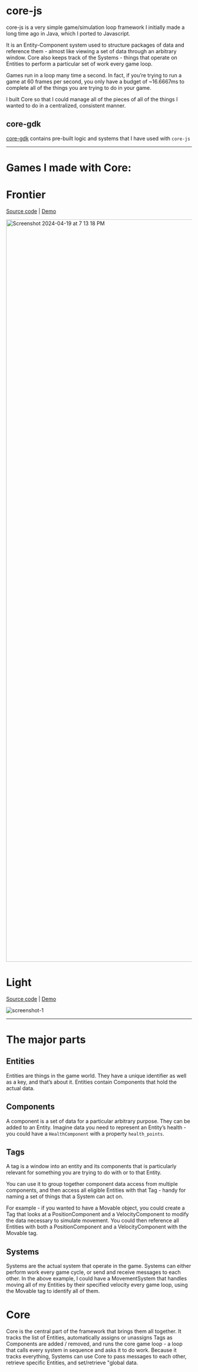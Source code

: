 # core-js
core-js is a very simple game/simulation loop framework I initially made a long time ago in Java, which I ported to Javascript. 

It is an Entity-Component system used to structure packages of data and reference them - almost like viewing a set of data through an arbitrary window. Core also keeps track of the Systems - things that operate on Entities to perform a particular set of work every game loop.

Games run in a loop many time a second. In fact, if you’re trying to run a game at 60 frames per second, you only have a budget of ~16.6667ms to complete all of the things you are trying to do in your game. 

I built Core so that I could manage all of the pieces of all of the things I wanted to do in a centralized, consistent manner.

## core-gdk
[core-gdk](https://github.com/jgefroh/core-gdk) contains pre-built logic and systems that I have used with `core-js`

---

# Games I made with Core:

# Frontier
[Source code](https://github.com/JGefroh/core-frontier) | [Demo](http://frontier.jgefroh.com/)

<img width="2010" alt="Screenshot 2024-04-19 at 7 13 18 PM" src="https://github.com/JGefroh/core-js/assets/1077095/16ec6674-0c48-4a1a-870e-9313c4a96aeb">

# Light
[Source code](https://github.com/JGefroh/core-light) | [Demo](http://light.jgefroh.com/)

![screenshot-1](https://github.com/user-attachments/assets/44818268-5f4b-4785-bfc9-a3086bc13c27)



----
# The major parts

## Entities
Entities are things in the game world. They have a unique identifier as well as a key, and that’s about it. Entities contain Components that hold the actual data.

## Components
A component is a set of data for a particular arbitrary purpose. They can be added to an Entity. Imagine data you need to represent an Entity’s health - you could have a `HealthComponent` with a property `health_points`.

## Tags
A tag is a window into an entity and its components that is particularly relevant for something you are trying to do with or to that Entity. 

You can use it to group together component data access from multiple components, and then access all eligible Entities with that Tag - handy for naming a set of things that a System can act on. 

For example - if you wanted to have a Movable object, you could create a Tag that looks at a PositionComponent and a VelocityComponent to modify the data necessary to simulate movement. You could then reference all Entities with both a PositionComponent and a VelocityComponent with the Movable tag.

## Systems
Systems are the actual system that operate in the game. Systems can either perform work every game cycle, or send and receive messages to each other. In the above example, I could have a MovementSystem that handles moving all of my Entities by their specified velocity every game loop, using the Movable tag to identify all of them.

# Core
Core is the central part of the framework that brings them all together. It tracks the list of Entities, automatically assigns or unassigns Tags as Components are added / removed, and runs the core game loop - a loop that calls every system in sequence and asks it to do work. Because it tracks everything, Systems can use Core to pass messages to each other, retrieve specific Entities, and set/retrieve "global data.
